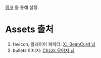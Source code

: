 [링크](https://naddang.github.io/JukrimGyaru/) 를 통해 실행.

# Assets 출처
1. favicon, 플레이어 캐릭터: [X: i3eanCurd 님](https://x.com/i3eanCurd)
2. bullets 이미지: [Chzzk 모야지 님](https://chzzk.naver.com/ff8a77860f5a1da0bd6991c5041525f5)
